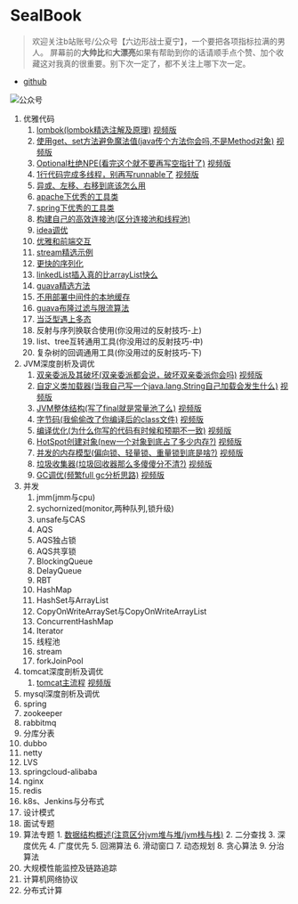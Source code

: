 # SealBook

> 欢迎关注b站账号/公众号【六边形战士夏宁】，一个要把各项指标拉满的男人。
屏幕前的**大帅比**和**大漂亮**如果有帮助到你的话请顺手点个赞、加个收藏这对我真的很重要。别下次一定了，都不关注上哪下次一定。
* [github](https://github.com/edanlx/SealBook)

![公众号](http://seal_li.gitee.io/sealbook/pic/wechat.jpg)

  1. 优雅代码
        1. [lombok(lombok精选注解及原理)](./01graceCode/01lombok.md)  [视频版](https://www.bilibili.com/video/BV1yC4y1877R/)
        2. [使用get、set方法避免魔法值(java传个方法你会吗,不是Method对象)](./01graceCode/02method.md)  [视频版](https://www.bilibili.com/video/BV1ok4y1q7Be/)
        3. [Optional杜绝NPE(看完这个就不要再写空指针了)](./01graceCode/03optional.md)  [视频版](https://www.bilibili.com/video/BV1oy4y1r7r1/)
        4. [1行代码完成多线程，别再写runnable了](./01graceCode/04thread.md)  [视频版](https://www.bilibili.com/video/BV1jr4y1w7SH/)
        5. [异或、左移、右移到底该怎么用](./01graceCode/05symbol.md)
        6. [apache下优秀的工具类](./01graceCode/06apacheUtils.md)
        7. [spring下优秀的工具类](./01graceCode/07springUtils.md)
        8. [构建自己的高效连接池(区分连接池和线程池)](./01graceCode/08commonPool.md)
        9. [idea调优](./01graceCode/09idea.md)
        10. [优雅和前端交互](./01graceCode/10front.md)
        11. [stream精选示例](./01graceCode/11stream.md)
        12. [更快的序列化](./01graceCode/12serialize.md)
        13. [linkedList插入真的比arrayList快么](./01graceCode/13listSpeed.md)
        14. [guava精选方法](./01graceCode/14guava.md)
        15. [不用部署中间件的本地缓存](./01graceCode/15localeCache.md)
        16. [guava布隆过滤与限流算法](./01graceCode/16bloomAndRate.md)
        17. [当泛型遇上多态](./01graceCode/17generic.md)
        18. 反射与序列换联合使用(你没用过的反射技巧-上)
        19. list、tree互转通用工具(你没用过的反射技巧-中)
        20. 复杂树的回调通用工具(你没用过的反射技巧-下)
  2. JVM深度剖析及调优
        1. [双亲委派及其破坏(双亲委派都会说，破坏双亲委派你会吗)](./02jvm/01classloader.md)  [视频版](https://www.bilibili.com/video/BV1Sz4y1f7FB/)
        2. [自定义类加载器(当我自己写一个java.lang.String自己加载会发生什么)](./02jvm/02myclassLoader.md)  [视频版](https://www.bilibili.com/video/BV1Y54y1274Y/)
        3. [JVM整体结构(写了final就是常量池了么)](./02jvm/03jv.md)  [视频版](https://www.bilibili.com/video/BV1LZ4y1N75R)
        4. [字节码(我偷偷改了你编译后的class文件)](./02jvm/04clazz.md)  [视频版](https://www.bilibili.com/video/BV1454y1r7mf/)
        5. [编译优化(为什么你写的代码有时候和预期不一致)](./02jvm/05compile.md)  [视频版](https://www.bilibili.com/video/BV11i4y1L7BX/)
        6. [HotSpot创建对象(new一个对象到底占了多少内存?)](./02jvm/06HotSpotAndObject.md) [视频版](https://www.bilibili.com/video/BV1A54y1k7UW/)
        7. [并发的内存模型(偏向锁、轻量锁、重量锁到底是啥?)](./02jvm/07concurrence.md)  [视频版](https://www.bilibili.com/video/BV1LV411a7u7/)
        8. [垃圾收集器(垃圾回收器那么多傻傻分不清?)](./02jvm/08gcCollector.md)  [视频版](https://www.bilibili.com/video/BV1S5411V74U/)
        9. [GC调优(频繁full gc分析思路)](./02jvm/09gc.md) [视频版](https://www.bilibili.com/video/BV1Ey4y167HQ/)
  3. 并发
        1. jmm(jmm与cpu)
        2. sychornized(monitor,两种队列,锁升级)
        3. unsafe与CAS
        4. AQS
        5. AQS独占锁
        6. AQS共享锁
        7. BlockingQueue
        8. DelayQueue
        9. RBT
        10. HashMap
        11. HashSet与ArrayList
        12. CopyOnWriteArraySet与CopyOnWriteArrayList
        13. ConcurrentHashMap
        14. Iterator
        15. 线程池
        16. stream
        17. forkJoinPool
  4. tomcat深度剖析及调优
        1. [tomcat主流程](./04tomcat/01bootstrap.md)  [视频版](https://www.bilibili.com/video/BV1GK41137LQ/)
   5. mysql深度剖析及调优
   6. spring
   7. zookeeper
   8. rabbitmq
   9. 分库分表
   10. dubbo
   11. netty
   12. LVS
   13. springcloud-alibaba
   14. nginx
   15. redis
   16. k8s、Jenkins与分布式
   17. 设计模式
   18. 面试专题
  19. 算法专题
            1. [数据结构概述(注意区分jvm堆与堆/jvm栈与栈)](./arithmetic/structure.md)
            2. 二分查找
            3. 深度优先
            4. 广度优先
            5. 回溯算法
            6. 滑动窗口
            7. 动态规划
            8. 贪心算法
            9. 分治算法
  20. 大规模性能监控及链路追踪
  21. 计算机网络协议
  22. 分布式计算    